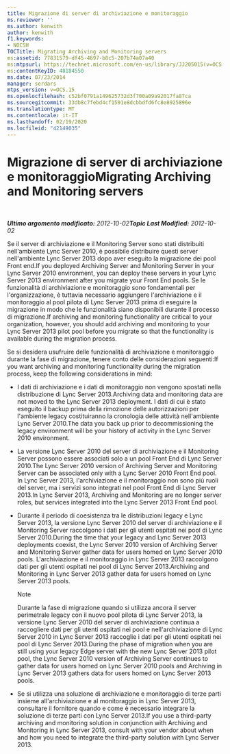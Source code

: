 ```yaml
---
title: Migrazione di server di archiviazione e monitoraggio
ms.reviewer: ''
ms.author: kenwith
author: kenwith
f1.keywords:
- NOCSH
TOCTitle: Migrating Archiving and Monitoring servers
ms:assetid: 77831579-df45-4697-b8c5-207b74a07a40
ms:mtpsurl: https://technet.microsoft.com/en-us/library/JJ205015(v=OCS.15)
ms:contentKeyID: 48184550
ms.date: 07/23/2014
manager: serdars
mtps_version: v=OCS.15
ms.openlocfilehash: c52bf0791a149625732d3f700a09a92017fa87ca
ms.sourcegitcommit: 33db8c7febd4cf1591e8dcbbdfd6fc8e8925896e
ms.translationtype: MT
ms.contentlocale: it-IT
ms.lasthandoff: 02/19/2020
ms.locfileid: "42149035"
---
```

<div data-xmlns="http://www.w3.org/1999/xhtml">

<div class="topic" data-xmlns="http://www.w3.org/1999/xhtml" data-msxsl="urn:schemas-microsoft-com:xslt" data-cs="http://msdn.microsoft.com/">

<div data-asp="https://msdn2.microsoft.com/asp">

# <a name="migrating-archiving-and-monitoring-servers"></a><span data-ttu-id="e79fe-102">Migrazione di server di archiviazione e monitoraggio</span><span class="sxs-lookup"><span data-stu-id="e79fe-102">Migrating Archiving and Monitoring servers</span></span>

</div>

<div id="mainSection">

<div id="mainBody">

<span> </span>

<span data-ttu-id="e79fe-103">_**Ultimo argomento modificato:** 2012-10-02_</span><span class="sxs-lookup"><span data-stu-id="e79fe-103">_**Topic Last Modified:** 2012-10-02_</span></span>

<span data-ttu-id="e79fe-104">Se il server di archiviazione e il Monitoring Server sono stati distribuiti nell'ambiente Lync Server 2010, è possibile distribuire questi server nell'ambiente Lync Server 2013 dopo aver eseguito la migrazione dei pool Front end.</span><span class="sxs-lookup"><span data-stu-id="e79fe-104">If you deployed Archiving Server and Monitoring Server in your Lync Server 2010 environment, you can deploy these servers in your Lync Server 2013 environment after you migrate your Front End pools.</span></span> <span data-ttu-id="e79fe-105">Se le funzionalità di archiviazione e monitoraggio sono fondamentali per l'organizzazione, è tuttavia necessario aggiungere l'archiviazione e il monitoraggio al pool pilota di Lync Server 2013 prima di eseguire la migrazione in modo che le funzionalità siano disponibili durante il processo di migrazione.</span><span class="sxs-lookup"><span data-stu-id="e79fe-105">If archiving and monitoring functionality are critical to your organization, however, you should add archiving and monitoring to your Lync Server 2013 pilot pool before you migrate so that the functionality is available during the migration process.</span></span>

<span data-ttu-id="e79fe-106">Se si desidera usufruire delle funzionalità di archiviazione e monitoraggio durante la fase di migrazione, tenere conto delle considerazioni seguenti:</span><span class="sxs-lookup"><span data-stu-id="e79fe-106">If you want archiving and monitoring functionality during the migration process, keep the following considerations in mind:</span></span>

  - <span data-ttu-id="e79fe-107">I dati di archiviazione e i dati di monitoraggio non vengono spostati nella distribuzione di Lync Server 2013.</span><span class="sxs-lookup"><span data-stu-id="e79fe-107">Archiving data and monitoring data are not moved to the Lync Server 2013 deployment.</span></span> <span data-ttu-id="e79fe-108">I dati di cui è stato eseguito il backup prima della rimozione delle autorizzazioni per l'ambiente legacy costituiranno la cronologia delle attività nell'ambiente Lync Server 2010.</span><span class="sxs-lookup"><span data-stu-id="e79fe-108">The data you back up prior to decommissioning the legacy environment will be your history of activity in the Lync Server 2010 environment.</span></span>

  - <span data-ttu-id="e79fe-109">La versione Lync Server 2010 del server di archiviazione e il Monitoring Server possono essere associati solo a un pool Front End di Lync Server 2010.</span><span class="sxs-lookup"><span data-stu-id="e79fe-109">The Lync Server 2010 version of Archiving Server and Monitoring Server can be associated only with a Lync Server 2010 Front End pool.</span></span> <span data-ttu-id="e79fe-110">In Lync Server 2013, l'archiviazione e il monitoraggio non sono più ruoli del server, ma i servizi sono integrati nel pool Front End di Lync Server 2013.</span><span class="sxs-lookup"><span data-stu-id="e79fe-110">In Lync Server 2013, Archiving and Monitoring are no longer server roles, but services integrated into the Lync Server 2013 Front End pool.</span></span>

  - <span data-ttu-id="e79fe-111">Durante il periodo di coesistenza tra le distribuzioni legacy e Lync Server 2013, la versione Lync Server 2010 del server di archiviazione e il Monitoring Server raccolgono i dati per gli utenti ospitati nei pool di Lync Server 2010.</span><span class="sxs-lookup"><span data-stu-id="e79fe-111">During the time that your legacy and Lync Server 2013 deployments coexist, the Lync Server 2010 version of Archiving Server and Monitoring Server gather data for users homed on Lync Server 2010 pools.</span></span> <span data-ttu-id="e79fe-112">L'archiviazione e il monitoraggio in Lync Server 2013 raccolgono dati per gli utenti ospitati nei pool di Lync Server 2013.</span><span class="sxs-lookup"><span data-stu-id="e79fe-112">Archiving and Monitoring in Lync Server 2013 gather data for users homed on Lync Server 2013 pools.</span></span>
    
    <div>
    

    > [!NOTE]  
    > <span data-ttu-id="e79fe-113">Durante la fase di migrazione quando si utilizza ancora il server perimetrale legacy con il nuovo pool pilota di Lync Server 2013, la versione Lync Server 2010 del server di archiviazione continua a raccogliere dati per gli utenti ospitati nei pool e nell'archiviazione di Lync Server 2010 in Lync Server 2013 raccoglie i dati per gli utenti ospitati nei pool di Lync Server 2013.</span><span class="sxs-lookup"><span data-stu-id="e79fe-113">During the phase of migration when you are still using your legacy Edge server with the new Lync Server 2013 pilot pool, the Lync Server 2010 version of Archiving Server continues to gather data for users homed on Lync Server 2010 pools and Archiving in Lync Server 2013 gathers data for users homed on Lync Server 2013 pools.</span></span>

    
    </div>

  - <span data-ttu-id="e79fe-114">Se si utilizza una soluzione di archiviazione e monitoraggio di terze parti insieme all'archiviazione e al monitoraggio in Lync Server 2013, consultare il fornitore quando e come è necessario integrare la soluzione di terze parti con Lync Server 2013.</span><span class="sxs-lookup"><span data-stu-id="e79fe-114">If you use a third-party archiving and monitoring solution in conjunction with Archiving and Monitoring in Lync Server 2013, consult with your vendor about when and how you need to integrate the third-party solution with Lync Server 2013.</span></span>

</div>

<span> </span>

</div>

</div>

</div>

